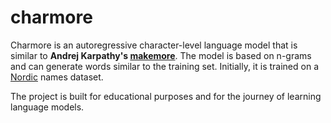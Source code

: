 # charmore

Charmore is an autoregressive character-level language model that is
similar to **Andrej Karpathy's [makemore][makemore-link]**. The model
is based on n-grams and can generate words similar to the training set.
Initially, it is trained on a [Nordic][nordic-name-data] names dataset.

The project is built for educational purposes and for the journey of learning
language models.

[makemore-link]: https://github.com/karpathy/makemore
[nordic-name-data]: https://github.com/stcoats/Nordic-Name-Data

